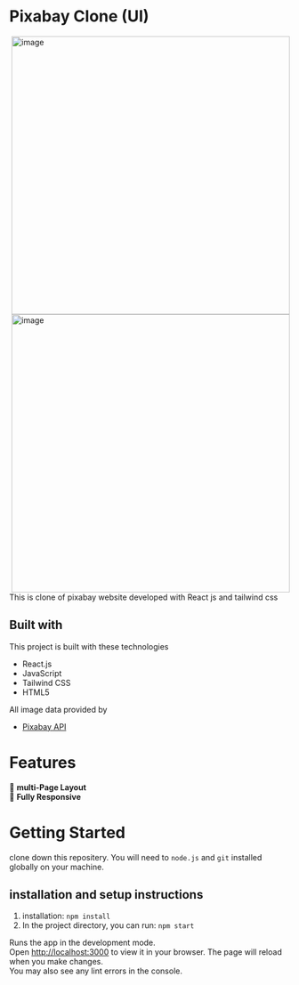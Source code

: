 # Pixabay Clone (UI)
<img align="right" width="500" alt="image" src="https://user-images.githubusercontent.com/106578262/207322229-139b84e8-b4c5-4f48-b54d-86b2c0ce2803.png">

<img align="right" width="500"  alt="image" src="https://user-images.githubusercontent.com/106578262/207322992-07285131-0aee-4929-a8c6-07dd30635095.png">

This is clone of pixabay website developed with React js and tailwind css 


## Built with
This project is built with these technologies 
- React.js
- JavaScript
- Tailwind CSS
- HTML5 

All image data provided by 
- [Pixabay API](https://pixabay.com/api/docs/)

# Features 
 📖  **multi-Page Layout** \
 📱  **Fully Responsive**




# Getting Started 
clone down this repositery. You will need to `node.js` and `git` installed globally on your machine.


## installation and setup instructions
1. installation: `npm install`
2. In the project directory, you can run: `npm start`

Runs the app in the development mode.\
Open [http://localhost:3000](http://localhost:3000) to view it in your browser.
The page will reload when you make changes.\
You may also see any lint errors in the console.

